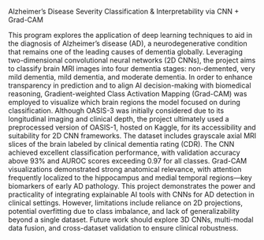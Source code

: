 Alzheimer’s Disease Severity Classification & Interpretability via CNN + Grad-CAM

This program explores the application of deep learning techniques to aid in the diagnosis of Alzheimer’s disease (AD), a neurodegenerative condition that remains one of the leading causes of dementia globally. Leveraging two-dimensional convolutional neural networks (2D CNNs), the project aims to classify brain MRI images into four dementia stages: non-demented, very mild dementia, mild dementia, and moderate dementia. In order to enhance transparency in prediction and to align AI decision-making with biomedical reasoning, Gradient-weighted Class Activation Mapping (Grad-CAM) was employed to visualize which brain regions the model focused on during classification. Although OASIS-3 was initially considered due to its longitudinal imaging and clinical depth, the project ultimately used a preprocessed version of OASIS-1, hosted on Kaggle, for its accessibility and suitability for 2D CNN frameworks. The dataset includes grayscale axial MRI slices of the brain labeled by clinical dementia rating (CDR). The CNN achieved excellent classification performance, with validation accuracy above 93% and AUROC scores exceeding 0.97 for all classes. Grad-CAM visualizations demonstrated strong anatomical relevance, with attention frequently localized to the hippocampus and medial temporal regions—key biomarkers of early AD pathology. This project demonstrates the power and practicality of integrating explainable AI tools with CNNs for AD detection in clinical settings. However, limitations include reliance on 2D projections, potential overfitting due to class imbalance, and lack of generalizability beyond a single dataset. Future work should explore 3D CNNs, multi-modal data fusion, and cross-dataset validation to ensure clinical robustness.
